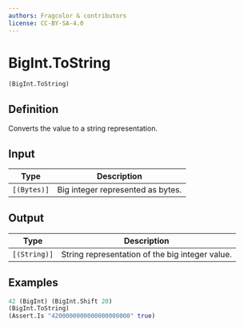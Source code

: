 ```yaml
---
authors: Fragcolor & contributors
license: CC-BY-SA-4.0
---
```



# BigInt.ToString

```clojure
(BigInt.ToString)
```


## Definition

Converts the value to a string representation.


## Input

| Type | Description |
|------|-------------|
| `[(Bytes)]` | Big integer represented as bytes. |


## Output

| Type | Description |
|------|-------------|
| `[(String)]` | String representation of the big integer value. |


## Examples

```clojure
42 (BigInt) (BigInt.Shift 20)
(BigInt.ToString)
(Assert.Is "4200000000000000000000" true)
```

